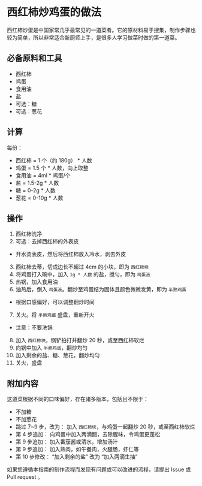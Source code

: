 # 西红柿炒鸡蛋的做法

西红柿炒蛋是中国家常几乎最常见的一道菜肴。它的原材料易于搜集，制作步骤也较为简单，所以非常适合新厨师上手，是很多人学习做菜时做的第一道菜。

## 必备原料和工具

* 西红柿
* 鸡蛋
* 食用油
* 盐
* 可选：糖
* 可选：葱花

## 计算

每份：

* 西红柿 = 1 个（约 180g） * 人数
* 鸡蛋 = 1.5 个 * 人数，向上取整
* 食用油 = 4ml * 鸡蛋/个
* 盐 = 1.5-2g * 人数
* 糖 = 0-2g * 人数
* 葱花 = 0-10g * 人数

## 操作

1. 西红柿洗净
2. 可选：去掉西红柿的外表皮
  - 开水烫表皮，然后将西红柿放入冷水，剥去外皮
3. 西红柿去蒂，切成边长不超过 4cm 的小块，即为 `西红柿块`
4. 将鸡蛋打入碗中，加入 `1g * 人数` 的盐，搅匀，即为 `鸡蛋液`
5. 热锅，加入食用油
6. 油热后，倒入 `鸡蛋液`。翻炒至鸡蛋结为固体且颜色微微发黄，即为 `半熟鸡蛋`
  - 根据口感偏好，可以调整翻炒时间
7. 关火。将 `半熟鸡蛋` 盛盘，重新开火
  - 注意：不要洗锅
8. 加入 `西红柿块`，锅铲拍打并翻炒 20 秒，或至西红柿软烂
9. 向锅中加入 `半熟鸡蛋`，翻炒均匀
10. 加入剩余的盐、糖、葱花，翻炒均匀
11. 关火，盛盘

## 附加内容

这道菜根据不同的口味偏好，存在诸多版本，包括且不限于：

* 不加糖
* 不加葱花
* 跳过 7~9 步，改为：
    加入 `西红柿块`，与鸡蛋一起翻炒 20 秒，或至西红柿软烂
* 第 4 步追加：
    向鸡蛋中加入两滴醋，去除腥味，令鸡蛋更蓬松
* 第 9 步追加：
    加入番茄酱或清水，增加汤汁
* 第 9 步追加：
    加入熟肉，如午餐肉，火腿肠，虾仁等
* 第 10 步修改：
    “加入剩余的盐” 改为 “加入两滴生抽”

如果您遵循本指南的制作流程而发现有问题或可以改进的流程，请提出 Issue 或 Pull request 。
